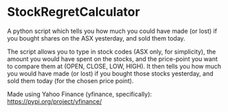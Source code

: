 # StockRegretCalculator
A python script which tells you how much you could have made (or lost) if you bought shares on the ASX yesterday, and sold them today.

The script allows you to type in stock codes (ASX only, for simplicity), the amount you would have spent on the stocks, and the price-point you want to compare them at (OPEN, CLOSE, LOW, HIGH). 
It then tells you how much you would have made (or lost) if you bought those stocks yesterday, and sold them today (for the chosen price point). 

Made using Yahoo Finance (yfinance, specifically): https://pypi.org/project/yfinance/
